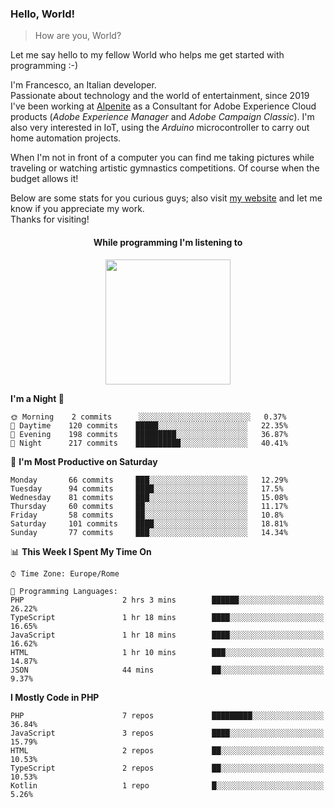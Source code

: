 ### Hello, World!

> How are you, World?

Let me say hello to my fellow World who helps me get started with programming :-)

I'm Francesco, an Italian developer.  
Passionate about technology and the world of entertainment, since 2019 I've been working at [Alpenite](https://www.alpenite.com) as a Consultant for Adobe Experience Cloud products (*Adobe Experience Manager* and *Adobe Campaign Classic*). I'm also very interested in IoT, using the *Arduino* microcontroller to carry out home automation projects.

When I'm not in front of a computer you can find me taking pictures while traveling or watching artistic gymnastics competitions. Of course when the budget allows it!

Below are some stats for you curious guys; also visit [my website](https://www.francescorega.eu) and let me know if you appreciate my work.  
Thanks for visiting!

<div align="center">
  <h4>While programming I'm listening to</h4>
  <a href="https://apps.francescorega.eu/now-playing/11147232609" target="_blank"><img src="https://apps.francescorega.eu/now-playing/11147232609" width="200"></a>
</div>

<!--START_SECTION:waka-->
**I'm a Night 🦉** 

```text
🌞 Morning    2 commits      ░░░░░░░░░░░░░░░░░░░░░░░░░   0.37% 
🌆 Daytime    120 commits    █████░░░░░░░░░░░░░░░░░░░░   22.35% 
🌃 Evening    198 commits    █████████░░░░░░░░░░░░░░░░   36.87% 
🌙 Night      217 commits    ██████████░░░░░░░░░░░░░░░   40.41%

```
📅 **I'm Most Productive on Saturday** 

```text
Monday       66 commits     ███░░░░░░░░░░░░░░░░░░░░░░   12.29% 
Tuesday      94 commits     ████░░░░░░░░░░░░░░░░░░░░░   17.5% 
Wednesday    81 commits     ███░░░░░░░░░░░░░░░░░░░░░░   15.08% 
Thursday     60 commits     ██░░░░░░░░░░░░░░░░░░░░░░░   11.17% 
Friday       58 commits     ██░░░░░░░░░░░░░░░░░░░░░░░   10.8% 
Saturday     101 commits    ████░░░░░░░░░░░░░░░░░░░░░   18.81% 
Sunday       77 commits     ███░░░░░░░░░░░░░░░░░░░░░░   14.34%

```


📊 **This Week I Spent My Time On** 

```text
⌚︎ Time Zone: Europe/Rome

💬 Programming Languages: 
PHP                      2 hrs 3 mins        ██████░░░░░░░░░░░░░░░░░░░   26.22% 
TypeScript               1 hr 18 mins        ████░░░░░░░░░░░░░░░░░░░░░   16.65% 
JavaScript               1 hr 18 mins        ████░░░░░░░░░░░░░░░░░░░░░   16.62% 
HTML                     1 hr 10 mins        ███░░░░░░░░░░░░░░░░░░░░░░   14.87% 
JSON                     44 mins             ██░░░░░░░░░░░░░░░░░░░░░░░   9.37%

```

**I Mostly Code in PHP** 

```text
PHP                      7 repos             █████████░░░░░░░░░░░░░░░░   36.84% 
JavaScript               3 repos             ████░░░░░░░░░░░░░░░░░░░░░   15.79% 
HTML                     2 repos             ██░░░░░░░░░░░░░░░░░░░░░░░   10.53% 
TypeScript               2 repos             ██░░░░░░░░░░░░░░░░░░░░░░░   10.53% 
Kotlin                   1 repo              █░░░░░░░░░░░░░░░░░░░░░░░░   5.26%

```



<!--END_SECTION:waka-->

